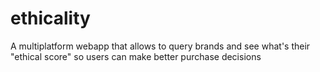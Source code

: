 # ethicality
A multiplatform webapp that allows to query brands and see what's their "ethical score" so users can make better purchase decisions
